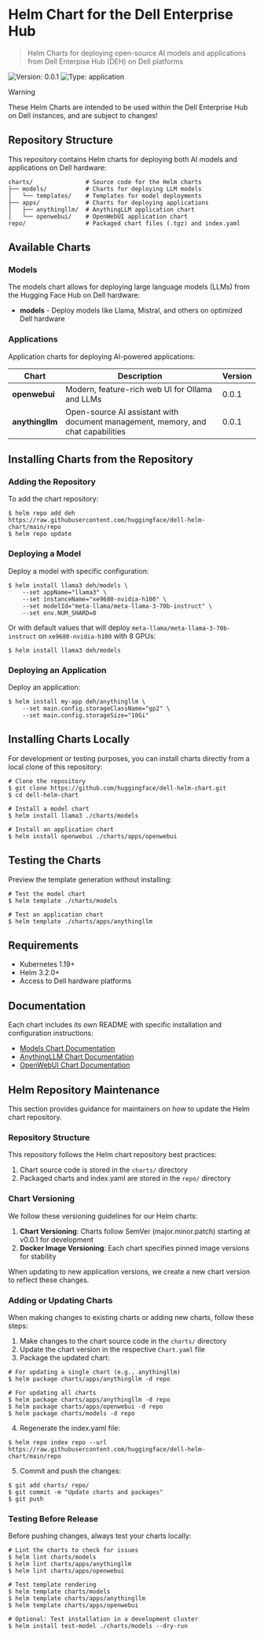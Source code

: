 # Helm Chart for the Dell Enterprise Hub

> Helm Charts for deploying open-source AI models and applications from Dell Enterpise Hub (DEH) on Dell platforms

![Version: 0.0.1](https://img.shields.io/badge/Version-0.0.1-informational?style=flat-square)
![Type: application](https://img.shields.io/badge/Type-application-informational?style=flat-square)

> [!WARNING]
> These Helm Charts are intended to be used within the Dell Enterprise Hub on Dell instances,
> and are subject to changes!

## Repository Structure

This repository contains Helm charts for deploying both AI models and applications on Dell hardware:

```
charts/               # Source code for the Helm charts
├── models/           # Charts for deploying LLM models
│   └── templates/    # Templates for model deployments
├── apps/             # Charts for deploying applications
│   ├── anythingllm/  # AnythingLLM application chart
│   └── openwebui/    # OpenWebUI application chart
repo/                 # Packaged chart files (.tgz) and index.yaml
```

## Available Charts

### Models

The models chart allows for deploying large language models (LLMs) from the Hugging Face Hub on Dell hardware:

- **models** - Deploy models like Llama, Mistral, and others on optimized Dell hardware

### Applications

Application charts for deploying AI-powered applications:

| Chart | Description | Version |
|-------|-------------|---------|
| **openwebui** | Modern, feature-rich web UI for Ollama and LLMs | 0.0.1 |
| **anythingllm** | Open-source AI assistant with document management, memory, and chat capabilities | 0.0.1 |

## Installing Charts from the Repository

### Adding the Repository

To add the chart repository:

```console
$ helm repo add deh https://raw.githubusercontent.com/huggingface/dell-helm-chart/main/repo
$ helm repo update
```

### Deploying a Model

Deploy a model with specific configuration:

```console
$ helm install llama3 deh/models \
    --set appName="llama3" \
    --set instanceName="xe9680-nvidia-h100" \
    --set modelId="meta-llama/meta-llama-3-70b-instruct" \
    --set env.NUM_SHARD=8
```

Or with default values that will deploy `meta-llama/meta-llama-3-70b-instruct` on `xe9680-nvidia-h100` with 8 GPUs:

```console
$ helm install llama3 deh/models
```

### Deploying an Application

Deploy an application:

```console
$ helm install my-app deh/anythingllm \
    --set main.config.storageClassName="gp2" \
    --set main.config.storageSize="10Gi"
```

## Installing Charts Locally

For development or testing purposes, you can install charts directly from a local clone of this repository:

```console
# Clone the repository
$ git clone https://github.com/huggingface/dell-helm-chart.git
$ cd dell-helm-chart

# Install a model chart
$ helm install llama3 ./charts/models

# Install an application chart
$ helm install openwebui ./charts/apps/openwebui
```

## Testing the Charts

Preview the template generation without installing:

```console
# Test the model chart
$ helm template ./charts/models

# Test an application chart
$ helm template ./charts/apps/anythingllm
```

## Requirements

- Kubernetes 1.19+
- Helm 3.2.0+
- Access to Dell hardware platforms

## Documentation

Each chart includes its own README with specific installation and configuration instructions:

- [Models Chart Documentation](./charts/models/README.md)
- [AnythingLLM Chart Documentation](./charts/apps/anythingllm/README.md)
- [OpenWebUI Chart Documentation](./charts/apps/openwebui/README.md)

## Helm Repository Maintenance

This section provides guidance for maintainers on how to update the Helm chart repository.

### Repository Structure

This repository follows the Helm chart repository best practices:

1. Chart source code is stored in the `charts/` directory
2. Packaged charts and index.yaml are stored in the `repo/` directory

### Chart Versioning

We follow these versioning guidelines for our Helm charts:

1. **Chart Versioning**: Charts follow SemVer (major.minor.patch) starting at v0.0.1 for development
2. **Docker Image Versioning**: Each chart specifies pinned image versions for stability

When updating to new application versions, we create a new chart version to reflect these changes.

### Adding or Updating Charts

When making changes to existing charts or adding new charts, follow these steps:

1. Make changes to the chart source code in the `charts/` directory
2. Update the chart version in the respective `Chart.yaml` file
3. Package the updated chart:

```console
# For updating a single chart (e.g., anythingllm)
$ helm package charts/apps/anythingllm -d repo

# For updating all charts
$ helm package charts/apps/anythingllm -d repo
$ helm package charts/apps/openwebui -d repo
$ helm package charts/models -d repo
```

4. Regenerate the index.yaml file:

```console
$ helm repo index repo --url https://raw.githubusercontent.com/huggingface/dell-helm-chart/main/repo
```

5. Commit and push the changes:

```console
$ git add charts/ repo/
$ git commit -m "Update charts and packages"
$ git push
```

### Testing Before Release

Before pushing changes, always test your charts locally:

```console
# Lint the charts to check for issues
$ helm lint charts/models
$ helm lint charts/apps/anythingllm
$ helm lint charts/apps/openwebui

# Test template rendering
$ helm template charts/models
$ helm template charts/apps/anythingllm
$ helm template charts/apps/openwebui

# Optional: Test installation in a development cluster
$ helm install test-model ./charts/models --dry-run
```